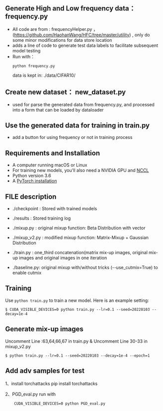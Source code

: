 ## Generate High and Low frequency data：frequency.py
* All code are from : frequencyHelper.py ，(https://github.com/HaohanWang/HFC/tree/master/utility) , only do some minor modifications for data store location
* adds a line of code to generate test data labels to facilitate subsequent model testing
* Run with：
    ```
    python frequency.py
    
    ```
    data is kept in: ./data/CIFAR10/

## Create new dataset： new_dataset.py
* used for parse the generated data from frequency.py, and processed into a form that can be loaded by dataloader

## Use the generated data for training in train.py
* add a button for using frequency or not in training process

## Requirements and Installation
* A computer running macOS or Linux
* For training new models,  you'll also need a NVIDIA GPU and [NCCL](https://github.com/NVIDIA/nccl)
* Python version 3.6
* A [PyTorch installation](http://pytorch.org/)

## FILE description
* ./checkpoint  : Stored with trained models

* ./results   : Stored training log

* ./mixup.py  :   original mixup function: Beta Distribution with vector

* ./mixup_v2.py : modified mixup function: Matrix-Mixup + Gaussian Distribution

* ./train.py  : one_third concatenation(matrix mix-up images, original mix-up images and original images in one iteration

* ./baseline.py: original mixup with/without tricks (--use_cutmix=True) to enable cutmix

## Training
Use `python train.py` to train a new model.
Here is an example setting:
```
$ CUDA_VISIBLE_DEVICES=0 python train.py --lr=0.1 --seed=20220103 --decay=1e-4
```

## Generate mix-up images
Uncomment Line :63,64,66,67 in train.py & Uncomment Line 30-33 in mixup_v2.py
```
$ python train.py --lr=0.1 --seed=20220103 --decay=1e-4 --epoch=1
```
## Add adv samples for test
1、install torchattacks
    pip install torchattacks

2、PGD_eval.py
   run with
```
    CUDA_VISIBLE_DEVICES=0 python PGD_eval.py
```

## 
